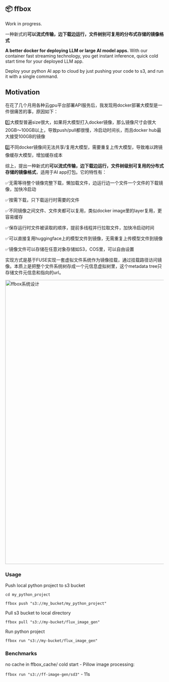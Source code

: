 ## 📦 ffbox

Work in progress.

一种新式的**可以流式传输，边下载边运行，文件树别可复用的分布式存储的镜像格式**

**A better docker for deploying LLM or large AI model apps.** With our container fast streaming technology, you get instant inference, quick cold start time for your deployed LLM app.

Deploy your python AI app to cloud by just pushing your code to s3, and run it with a single command.

## Motivation

在花了几个月用各种云gpu平台部署API服务后，我发现用docker部署大模型是一件很痛苦的事，原因如下：

1️⃣大模型普遍size很大，如果将大模型打入docker镜像，那么镜像尺寸会很大20GB～100GB以上，导致push/pull都很慢，冷启动时间长，而且docker hub最大接受100GB的镜像

2️⃣不同docker镜像间无法共享/复用大模型，需要重复上传大模型，导致难以跨镜像缓存大模型，增加缓存成本
	
综上，提出一种新式的**可以流式传输，边下载边运行，文件树级别可复用的分布式存储的镜像格式**，适用于AI app打包。它的特性有：

✅无需等待整个镜像完整下载，懒加载文件，边运行边一个文件一个文件的下载镜像，加快冷启动

✅按需下载，只下载运行时需要的文件

✅不同镜像之间文件、文件夹都可以复用，类似docker image里的layer复用，更容易缓存

✅保存运行时文件被读取的顺序，提前多线程并行拉取文件，加快冷启动时间

✅可以直接复用huggingface上的模型文件到镜像，无需重复上传模型文件到镜像

✅镜像文件可以存储在任意对象存储如S3，COS里，可以自由设置
	
实现方式是基于FUSE实现一套虚拟文件系统作为镜像挂载，通过挂载路径访问镜像。本质上是把整个文件系统树存成一个元信息虚拟树里，这个metadata tree只存储文件元信息和指向的url。

<img width="900" alt="ffbox系统设计" src="https://github.com/user-attachments/assets/42b15011-0f94-4697-b00b-029efad08447" />

### Usage

Push local python project to s3 bucket

`cd my_python_project`

`ffbox push "s3://my_bucket/my_python_project"`

Pull s3 bucket to local directory

`ffbox pull "s3://my-bucket/flux_image_gen"`

Run python project

`ffbox run "s3://my-bucket/flux_image_gen"`

### Benchmarks

no cache in ffbox_cache/ cold start - Pillow image processing:

`ffbox run "s3://ff-image-gen/sd3"` - 11s

